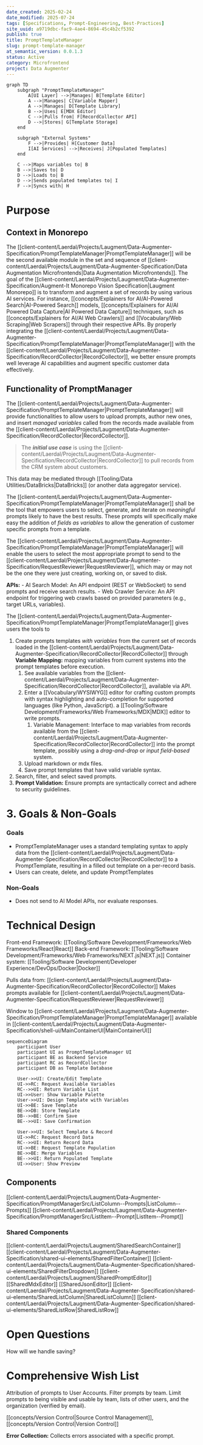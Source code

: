 ```yaml
---
date_created: 2025-02-24
date_modified: 2025-07-24
tags: [Specifications, Prompt-Engineering, Best-Practices]
site_uuid: a9719dbc-fac9-4ae4-8694-45c4b2cf5392
publish: true
title: PromptTemplateManager
slug: prompt-template-manager
at_semantic_version: 0.0.1.3
status: Active
category: Microfrontend
project: Data Augmenter
---
```


```mermaid
graph TD
    subgraph "PromptTemplateManager"
        A[UI Layer] -->|Manages| B[Template Editor]
        A -->|Manages| C[Variable Mapper]
        A -->|Manages| D[Template Library]
        B -->|Uses| E[MDX Editor]
        C -->|Pulls from| F[RecordCollector API]
        D -->|Stores| G[Template Storage]
    end
    
    subgraph "External Systems"
        F -->|Provides| H[Customer Data]
        I[AI Services] -->|Receives| J[Populated Templates]
    end
    
    C -->|Maps variables to| B
    B -->|Saves to| D
    D -->|Loads to| B
    D -->|Sends populated templates to| I
    F -->|Syncs with| H
```

# Purpose

## Context in Monorepo

The [[client-content/Laerdal/Projects/Laugment/Data-Augmenter-Specification/PromptTemplateManager|PromptTemplateManager]] will be the second available module in the set and sequence of [[client-content/Laerdal/Projects/Laugment/Data-Augmenter-Specification/Data Augmentation Microfrontends|Data Augmentation Microfrontends]]. The goal of the [[client-content/Laerdal/Projects/Laugment/Data-Augmenter-Specification/Augment-It Monorepo Vision Specification|Laugment Monorepo]] is to transform and augment a set of records by using various AI services.  For instance, [[concepts/Explainers for AI/AI-Powered Search|AI-Powered Search]] models, [[concepts/Explainers for AI/AI Powered Data Capture|AI Powered Data Capture]] techniques, such as [[concepts/Explainers for AI/AI Web Crawlers]] and [[Vocabulary/Web Scraping|Web Scrapers]] through their respective APIs. By properly integrating the [[client-content/Laerdal/Projects/Laugment/Data-Augmenter-Specification/PromptTemplateManager|PromptTemplateManager]] with the [[client-content/Laerdal/Projects/Laugment/Data-Augmenter-Specification/RecordCollector|RecordCollector]], we better ensure prompts well leverage AI capabilities and augment specific customer data effectively.

## Functionality of PromptManager

The [[client-content/Laerdal/Projects/Laugment/Data-Augmenter-Specification/PromptTemplateManager|PromptTemplateManager]] will provide functionalities to allow users to upload prompts, author new ones, and insert _managed variables_ called from the records made available from the [[client-content/Laerdal/Projects/Laugment/Data-Augmenter-Specification/RecordCollector|RecordCollector]]. 

> The **_initial use case_** is using the [[client-content/Laerdal/Projects/Laugment/Data-Augmenter-Specification/RecordCollector|RecordCollector]] to pull records from the CRM system about customers.  

This data may be mediated through [[Tooling/Data Utilities/DataBricks|DataBricks]] (or another data aggregator service).

The [[client-content/Laerdal/Projects/Laugment/Data-Augmenter-Specification/PromptTemplateManager|PromptTemplateManager]] shall be the tool that empowers users to select,  generate, and iterate on _meaningful_ prompts likely to have the best results.  These prompts will specifically make easy the addition of  _fields as variables_ to allow the generation of customer specific prompts from a template. 

The [[client-content/Laerdal/Projects/Laugment/Data-Augmenter-Specification/PromptTemplateManager|PromptTemplateManager]] will enable the users to select the most appropriate prompt to send to the [[client-content/Laerdal/Projects/Laugment/Data-Augmenter-Specification/RequestReviewer|RequestReviewer]], which may or may not be the one they were just creating, working on, or saved to disk. 

**APIs:**
        - AI Search Model: An API endpoint (REST or WebSocket) to send prompts and receive search results.
        - Web Crawler Service: An API endpoint for triggering web crawls based on provided parameters (e.g., target URLs, variables).

The [[client-content/Laerdal/Projects/Laugment/Data-Augmenter-Specification/PromptTemplateManager|PromptTemplateManager]] gives users the tools to 
1) Create prompts templates _with variables_ from the current set of records loaded in the [[client-content/Laerdal/Projects/Laugment/Data-Augmenter-Specification/RecordCollector|RecordCollector]] through **Variable Mapping:** mapping variables from current systems into the prompt templates before execution.
	1) See available variables from the [[client-content/Laerdal/Projects/Laugment/Data-Augmenter-Specification/RecordCollector|RecordCollector]], available via API.  
	2) Enter a [[Vocabulary/WYSIWYG]] editor for crafting custom prompts with syntax highlighting and auto-completion for supported languages (like Python, JavaScript). a [[Tooling/Software Development/Frameworks/Web Frameworks/MDX|MDX]] editor to write prompts. 
		1) Variable Management: Interface to map variables from records available from the [[client-content/Laerdal/Projects/Laugment/Data-Augmenter-Specification/RecordCollector|RecordCollector]] into the prompt template, possibly using a _drag-and-drop_ or _input field-based_ system.
	3) Upload markdown or mdx files.
	4) Save prompt templates that have valid variable syntax. 
2) Search, filter, and select saved prompts. 
3) **Prompt Validation:** Ensure prompts are syntactically correct and adhere to security guidelines.


# 3. Goals & Non-Goals  
### Goals  
- PromptTemplateManager uses a standard templating syntax to apply data from the [[client-content/Laerdal/Projects/Laugment/Data-Augmenter-Specification/RecordCollector|RecordCollector]] to a PromptTemplate, resulting in a filled out template on a per-record basis. 
- Users can create, delete, and update PromptTemplates
  
### Non-Goals  
- Does not send to AI Model APIs, nor evaluate responses. 


# Technical Design
 
Front-end Framework: [[Tooling/Software Development/Frameworks/Web Frameworks/React|React]]
Back-end Framework: [[Tooling/Software Development/Frameworks/Web Frameworks/NEXT.js|NEXT.js]]
Container system: [[Tooling/Software Development/Developer Experience/DevOps/Docker|Docker]]

Pulls data from: [[client-content/Laerdal/Projects/Laugment/Data-Augmenter-Specification/RecordCollector|RecordCollector]]
Makes prompts available for [[client-content/Laerdal/Projects/Laugment/Data-Augmenter-Specification/RequestReviewer|RequestReviewer]]

Window to [[client-content/Laerdal/Projects/Laugment/Data-Augmenter-Specification/PromptTemplateManager|PromptTemplateManager]] available in [[client-content/Laerdal/Projects/Laugment/Data-Augmenter-Specification/shell-ui/MainContainerUI|MainContainerUI]]


```mermaid
sequenceDiagram
    participant User
    participant UI as PromptTemplateManager UI
    participant BE as Backend Service
    participant RC as RecordCollector
    participant DB as Template Database
    
    User->>UI: Create/Edit Template
    UI->>RC: Request Available Variables
    RC-->>UI: Return Variable List
    UI->>User: Show Variable Palette
    User->>UI: Design Template with Variables
    UI->>BE: Save Template
    BE->>DB: Store Template
    DB-->>BE: Confirm Save
    BE-->>UI: Save Confirmation
    
    User->>UI: Select Template & Record
    UI->>RC: Request Record Data
    RC-->>UI: Return Record Data
    UI->>BE: Request Template Population
    BE->>BE: Merge Variables
    BE-->>UI: Return Populated Template
    UI->>User: Show Preview
```


## Components
[[client-content/Laerdal/Projects/Laugment/Data-Augmenter-Specification/PromptManagerSrc/ListColumn--Prompts|ListColumn--Prompts]]
[[client-content/Laerdal/Projects/Laugment/Data-Augmenter-Specification/PromptManagerSrc/ListItem--Prompt|ListItem--Prompt]]

### Shared Components
[[client-content/Laerdal/Projects/Laugment/SharedSearchContainer]]
[[client-content/Laerdal/Projects/Laugment/Data-Augmenter-Specification/shared-ui-elements/SharedFilterContainer]]
[[client-content/Laerdal/Projects/Laugment/Data-Augmenter-Specification/shared-ui-elements/SharedFilterDropdown]]
[[client-content/Laerdal/Projects/Laugment/SharedPromptEditor]]
	[[SharedMdxEditor]]
	[[SharedJsonEditor]]
[[client-content/Laerdal/Projects/Laugment/Data-Augmenter-Specification/shared-ui-elements/SharedListColumn|SharedListColumn]]
[[client-content/Laerdal/Projects/Laugment/Data-Augmenter-Specification/shared-ui-elements/SharedListRow|SharedListRow]]

# Open Questions
How will we handle saving? 

# Comprehensive Wish List

Attribution of prompts to User Accounts.  Filter prompts by team.  Limit prompts to being visible and usable by team, lists of other users, and the organization (verified by email).

[[concepts/Version Control|Source Control Management]], [[concepts/Version Control|Version Control]]

**Error Collection:** Collects errors associated with a specific prompt. 




